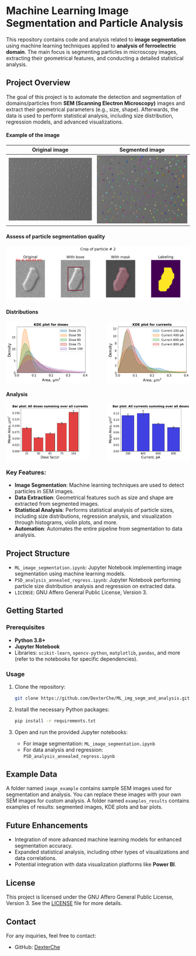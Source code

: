 # Machine Learning Image Segmentation and Particle Analysis

This repository contains code and analysis related to **image segmentation** using machine learning techniques applied to **analysis of ferroelectric domain**. The main focus is segmenting particles in microscopy images, extracting their geometrical features, and conducting a detailed statistical analysis.

## Project Overview

The goal of this project is to automate the detection and segmentation of domains/particles from **SEM (Scanning Electron Microscopy)** images and extract their geometrical parameters (e.g., size, shape). Afterwards, the data is used to perform statistical analysis, including size distribution, regression models, and advanced visualizations.

#### Example of the image
| Original image | Segmented image |
|:--------------:|:---------------:|
| ![Original image](https://raw.githubusercontent.com/DexterChe/ML_img_segm_and_analysis/main/image_example/D50_10kV_1_row_005.png) | ![Segmented image](https://github.com/DexterChe/ML_img_segm_and_analysis/blob/main/examples_results/D50_10kV_1_row_005%20Segmented.png) |

#### Assess of particle segmentation quality
![Assess of particle segmentation quality](https://github.com/DexterChe/ML_img_segm_and_analysis/blob/main/examples_results/1_DF25_600pA_005_FastSAM_s_result_crop_compare_2.png)

#### Distributions
<div style="display: flex; justify-content: space-between;">
  <img src="https://github.com/DexterChe/ML_img_segm_and_analysis/blob/main/examples_results/KDE_for_doses.png" alt="Bar plot A vs currents" width="45%"/>
  <img src="https://github.com/DexterChe/ML_img_segm_and_analysis/blob/main/examples_results/KDE_for_currents.png" alt="Bar plot A vs dose factor" width="45%"/>
</div>

#### Analysis
<div style="display: flex; justify-content: space-between;">
  <img src="https://github.com/DexterChe/ML_img_segm_and_analysis/blob/main/examples_results/Bar_plot_A_vs_dose_factor.png" alt="Bar plot A vs dose factor" width="45%"/> 
  <img src="https://github.com/DexterChe/ML_img_segm_and_analysis/blob/main/examples_results/Bar_plot_A_vs_currents.png" alt="Bar plot A vs currents" width="45%"/>
</div>


### Key Features:
- **Image Segmentation**: Machine learning techniques are used to detect particles in SEM images.
- **Data Extraction**: Geometrical features such as size and shape are extracted from segmented images.
- **Statistical Analysis**: Performs statistical analysis of particle sizes, including size distributions, regression analysis, and visualization through histograms, violin plots, and more.
- **Automation**: Automates the entire pipeline from segmentation to data analysis.

## Project Structure

- `ML_image_segmentation.ipynb`: Jupyter Notebook implementing image segmentation using machine learning models.
- `PSD_analysis_annealed_regress.ipynb`: Jupyter Notebook performing particle size distribution analysis and regression on extracted data.
- `LICENSE`: GNU Affero General Public License, Version 3.

## Getting Started

### Prerequisites

- **Python 3.8+**
- **Jupyter Notebook**
- Libraries: `scikit-learn`, `opencv-python`, `matplotlib`, `pandas`, and more (refer to the notebooks for specific dependencies).

### Usage

1. Clone the repository:
    ```bash
    git clone https://github.com/DexterChe/ML_img_segm_and_analysis.git
    ```

2. Install the necessary Python packages:
    ```bash
    pip install -r requirements.txt
    ```

3. Open and run the provided Jupyter notebooks:
    - For image segmentation: `ML_image_segmentation.ipynb`
    - For data analysis and regression: `PSD_analysis_annealed_regress.ipynb`

## Example Data

A folder named `image_example` contains sample SEM images used for segmentation and analysis. You can replace these images with your own SEM images for custom analysis. A folder named `examples_results` contains examples of results: segmented images, KDE plots and bar plots.

## Future Enhancements

- Integration of more advanced machine learning models for enhanced segmentation accuracy.
- Expanded statistical analysis, including other types of visualizations and data correlations.
- Potential integration with data visualization platforms like **Power BI**.

## License

This project is licensed under the GNU Affero General Public License, Version 3. See the [LICENSE](LICENSE) file for more details.

## Contact

For any inquiries, feel free to contact:
- GitHub: [DexterChe](https://github.com/DexterChe)
